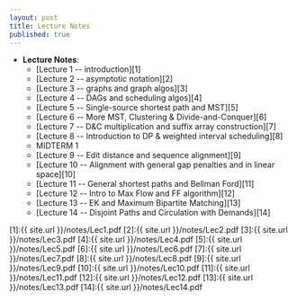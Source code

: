 ```yaml
---
layout: post
title: Lecture Notes
published: true
---
```


* **Lecture Notes**:
    * [Lecture 1 -- introduction][1]
    * [Lecture 2 -- asymptotic notation][2]
    * [Lecture 3 -- graphs and graph algos][3]
    * [Lecture 4 -- DAGs and scheduling algos][4]
    * [Lecture 5 -- Single-source shortest path and MST][5]
    * [Lecture 6 -- More MST, Clustering & Divide-and-Conquer][6]
    * [Lecture 7 -- D&C multiplication and suffix array construction][7]
    * [Lecture 8 -- Introduction to DP & weighted interval scheduling][8]
    * MIDTERM 1
    * [Lecture 9 -- Edit distance and sequence alignment][9]
    * [Lecture 10 -- Alignment with general gap penalties and in linear space][10]
    * [Lecture 11 -- General shortest paths and Bellman Ford][11]
    * [Lecture 12 -- Intro to Max Flow and FF algorithm][12]
    * [Lecture 13 -- EK and Maximum Bipartite Matching][13]
    * [Lecture 14 -- Disjoint Paths and Circulation with Demands][14]



[1]:{{ site.url }}/notes/Lec1.pdf
[2]:{{ site.url }}/notes/Lec2.pdf
[3]:{{ site.url }}/notes/Lec3.pdf
[4]:{{ site.url }}/notes/Lec4.pdf
[5]:{{ site.url }}/notes/Lec5.pdf
[6]:{{ site.url }}/notes/Lec6.pdf
[7]:{{ site.url }}/notes/Lec7.pdf
[8]:{{ site.url }}/notes/Lec8.pdf
[9]:{{ site.url }}/notes/Lec9.pdf
[10]:{{ site.url }}/notes/Lec10.pdf
[11]:{{ site.url }}/notes/Lec11.pdf
[12]:{{ site.url }}/notes/Lec12.pdf
[13]:{{ site.url }}/notes/Lec13.pdf
[14]:{{ site.url }}/notes/Lec14.pdf
